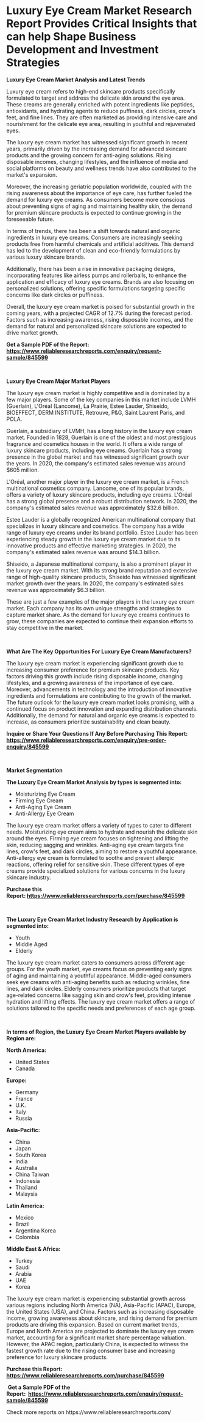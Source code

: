 <p><h1>Luxury Eye Cream Market Research Report Provides Critical Insights that can help Shape Business Development and Investment Strategies</h1></p><p><strong>Luxury Eye Cream Market Analysis and Latest Trends</strong></p>
<p><p>Luxury eye cream refers to high-end skincare products specifically formulated to target and address the delicate skin around the eye area. These creams are generally enriched with potent ingredients like peptides, antioxidants, and hydrating agents to reduce puffiness, dark circles, crow's feet, and fine lines. They are often marketed as providing intensive care and nourishment for the delicate eye area, resulting in youthful and rejuvenated eyes.</p><p>The luxury eye cream market has witnessed significant growth in recent years, primarily driven by the increasing demand for advanced skincare products and the growing concern for anti-aging solutions. Rising disposable incomes, changing lifestyles, and the influence of media and social platforms on beauty and wellness trends have also contributed to the market's expansion.</p><p>Moreover, the increasing geriatric population worldwide, coupled with the rising awareness about the importance of eye care, has further fueled the demand for luxury eye creams. As consumers become more conscious about preventing signs of aging and maintaining healthy skin, the demand for premium skincare products is expected to continue growing in the foreseeable future.</p><p>In terms of trends, there has been a shift towards natural and organic ingredients in luxury eye creams. Consumers are increasingly seeking products free from harmful chemicals and artificial additives. This demand has led to the development of clean and eco-friendly formulations by various luxury skincare brands.</p><p>Additionally, there has been a rise in innovative packaging designs, incorporating features like airless pumps and rollerballs, to enhance the application and efficacy of luxury eye creams. Brands are also focusing on personalized solutions, offering specific formulations targeting specific concerns like dark circles or puffiness.</p><p>Overall, the luxury eye cream market is poised for substantial growth in the coming years, with a projected CAGR of 12.7% during the forecast period. Factors such as increasing awareness, rising disposable incomes, and the demand for natural and personalized skincare solutions are expected to drive market growth.</p></p>
<p><strong>Get a Sample PDF of the Report:&nbsp; <a href="https://www.reliableresearchreports.com/enquiry/request-sample/845599">https://www.reliableresearchreports.com/enquiry/request-sample/845599</a></strong></p>
<p>&nbsp;</p>
<p><strong>Luxury Eye Cream Major Market Players</strong></p>
<p><p>The luxury eye cream market is highly competitive and is dominated by a few major players. Some of the key companies in this market include LVMH (Guerlain), L'Oréal (Lancome), La Prairie, Estee Lauder, Shiseido, BIOEFFECT, DERM INSTITUTE, Retrouve, P&G, Saint Laurent Paris, and POLA.</p><p>Guerlain, a subsidiary of LVMH, has a long history in the luxury eye cream market. Founded in 1828, Guerlain is one of the oldest and most prestigious fragrance and cosmetics houses in the world. It offers a wide range of luxury skincare products, including eye creams. Guerlain has a strong presence in the global market and has witnessed significant growth over the years. In 2020, the company's estimated sales revenue was around $605 million.</p><p>L'Oréal, another major player in the luxury eye cream market, is a French multinational cosmetics company. Lancome, one of its popular brands, offers a variety of luxury skincare products, including eye creams. L'Oréal has a strong global presence and a robust distribution network. In 2020, the company's estimated sales revenue was approximately $32.6 billion.</p><p>Estee Lauder is a globally recognized American multinational company that specializes in luxury skincare and cosmetics. The company has a wide range of luxury eye creams under its brand portfolio. Estee Lauder has been experiencing steady growth in the luxury eye cream market due to its innovative products and effective marketing strategies. In 2020, the company's estimated sales revenue was around $14.3 billion.</p><p>Shiseido, a Japanese multinational company, is also a prominent player in the luxury eye cream market. With its strong brand reputation and extensive range of high-quality skincare products, Shiseido has witnessed significant market growth over the years. In 2020, the company's estimated sales revenue was approximately $6.3 billion.</p><p>These are just a few examples of the major players in the luxury eye cream market. Each company has its own unique strengths and strategies to capture market share. As the demand for luxury eye creams continues to grow, these companies are expected to continue their expansion efforts to stay competitive in the market.</p></p>
<p>&nbsp;</p>
<p><strong>What Are The Key Opportunities For Luxury Eye Cream Manufacturers?</strong></p>
<p><p>The luxury eye cream market is experiencing significant growth due to increasing consumer preference for premium skincare products. Key factors driving this growth include rising disposable income, changing lifestyles, and a growing awareness of the importance of eye care. Moreover, advancements in technology and the introduction of innovative ingredients and formulations are contributing to the growth of the market. The future outlook for the luxury eye cream market looks promising, with a continued focus on product innovation and expanding distribution channels. Additionally, the demand for natural and organic eye creams is expected to increase, as consumers prioritize sustainability and clean beauty.</p></p>
<p><strong>Inquire or Share Your Questions If Any Before Purchasing This Report: <a href="https://www.reliableresearchreports.com/enquiry/pre-order-enquiry/845599">https://www.reliableresearchreports.com/enquiry/pre-order-enquiry/845599</a></strong></p>
<p>&nbsp;</p>
<p><strong>Market Segmentation</strong></p>
<p><strong>The Luxury Eye Cream Market Analysis by types is segmented into:</strong></p>
<p><ul><li>Moisturizing Eye Cream</li><li>Firming Eye Cream</li><li>Anti-Aging Eye Cream</li><li>Anti-Allergy Eye Cream</li></ul></p>
<p><p>The luxury eye cream market offers a variety of types to cater to different needs. Moisturizing eye cream aims to hydrate and nourish the delicate skin around the eyes. Firming eye cream focuses on tightening and lifting the skin, reducing sagging and wrinkles. Anti-aging eye cream targets fine lines, crow's feet, and dark circles, aiming to restore a youthful appearance. Anti-allergy eye cream is formulated to soothe and prevent allergic reactions, offering relief for sensitive skin. These different types of eye creams provide specialized solutions for various concerns in the luxury skincare industry.</p></p>
<p><strong>Purchase this Report:&nbsp;<a href="https://www.reliableresearchreports.com/purchase/845599">https://www.reliableresearchreports.com/purchase/845599</a></strong></p>
<p>&nbsp;</p>
<p><strong>The Luxury Eye Cream Market Industry Research by Application is segmented into:</strong></p>
<p><ul><li>Youth</li><li>Middle Aged</li><li>Elderly</li></ul></p>
<p><p>The luxury eye cream market caters to consumers across different age groups. For the youth market, eye creams focus on preventing early signs of aging and maintaining a youthful appearance. Middle-aged consumers seek eye creams with anti-aging benefits such as reducing wrinkles, fine lines, and dark circles. Elderly consumers prioritize products that target age-related concerns like sagging skin and crow's feet, providing intense hydration and lifting effects. The luxury eye cream market offers a range of solutions tailored to the specific needs and preferences of each age group.</p></p>
<p>&nbsp;</p>
<p><strong>In terms of Region, the Luxury Eye Cream Market Players available by Region are:</strong></p>
<p>
    <p> <strong> North America: </strong>
        <ul>
            <li>United States</li>
            <li>Canada</li>
        </ul>
        </p> 
    <p> <strong> Europe: </strong>
        <ul>
            <li>Germany</li>
            <li>France</li>
            <li>U.K.</li>
            <li>Italy</li>
            <li>Russia</li>
        </ul>
        </p> 
    <p> <strong> Asia-Pacific: </strong>
        <ul>
            <li>China</li>
            <li>Japan</li>
            <li>South Korea</li>
            <li>India</li>
            <li>Australia</li>
            <li>China Taiwan</li>
            <li>Indonesia</li>
            <li>Thailand</li>
            <li>Malaysia</li>
        </ul>
        </p> 
    <p> <strong> Latin America: </strong>
        <ul>
            <li>Mexico</li>
            <li>Brazil</li>
            <li>Argentina Korea</li>
            <li>Colombia</li>
        </ul>
        </p> 
    <p> <strong> Middle East & Africa: </strong>
        <ul>
            <li>Turkey</li>
            <li>Saudi</li>
            <li>Arabia</li>
            <li>UAE</li>
            <li>Korea</li>
        </ul>
    </p>
    </p>
<p><p>The luxury eye cream market is experiencing substantial growth across various regions including North America (NA), Asia-Pacific (APAC), Europe, the United States (USA), and China. Factors such as increasing disposable income, growing awareness about skincare, and rising demand for premium products are driving this expansion. Based on current market trends, Europe and North America are projected to dominate the luxury eye cream market, accounting for a significant market share percentage valuation. However, the APAC region, particularly China, is expected to witness the fastest growth rate due to the rising consumer base and increasing preference for luxury skincare products.</p></p>
<p><strong>Purchase this Report: <a href="https://www.reliableresearchreports.com/purchase/845599">https://www.reliableresearchreports.com/purchase/845599</a></strong></p>
<p>&nbsp;<strong>Get a Sample PDF of the Report:&nbsp;&nbsp;<a href="https://www.reliableresearchreports.com/enquiry/request-sample/845599">https://www.reliableresearchreports.com/enquiry/request-sample/845599</a></strong></p>
<p><strong></strong></p>
<p>Check more reports on https://www.reliableresearchreports.com/</p>